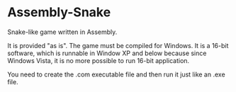 Assembly-Snake
==============

Snake-like game written in Assembly.

It is provided "as is".
The game must be compiled for Windows. It is a 16-bit software, which is
runnable in Window XP and below because since Windows Vista, it is no
more possible to run 16-bit application.

You need to create the .com executable file and then run it just like an
.exe file.


